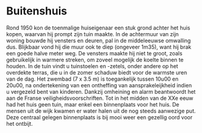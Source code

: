 # Buitenshuis

Rond 1950 kon de toenmalige huiseigenaar een stuk grond achter het huis kopen, waarvan hij prompt zijn tuin maakte. In de achtermuur van zijn woning bouwde hij vensters en deuren, pal in de middeleeuwse omwalling dus. Blijkbaar vond hij die muur ook te diep (ongeveer 1m35), want hij brak een goede halve meter weg.  De vensters maakte hij niet te groot, zoals gebruikelijk in warmere streken, om zoveel mogelijk de koelte binnen te houden. 
In de tuin vindt u tuinstoelen en -zetels, onder andere op het overdekte terras, die u in de zomer schaduw biedt voor de warmste uren van de dag. 
Het zwembad (7 x 3.5 m) is toegankelijk tussen 10u00 en 20u00, na ondertekening van een ontheffing van aansprakeleijkheid indien u vergezeld bent van kinderen. Dankzij omheining en alarm beantwoordt het aan de Franse veiligheidsvoorschriften.
Tot in het midden van de XXe eeuw had het huis geen tuin, maar enkel een binnenplaats voor het huis. De mensen uit de wijk kwamen er water halen uit de nog steeds aanwezige put.
Deze centraal gelegen binnenplaats is bij mooi weer een gezellig oord voor het ontbijt. 
